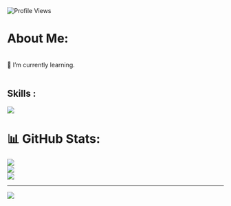 
<!-- For profile views I used an opensource project https://github.com/antonkomarev/github-profile-views-counter -->
<img src = "https://komarev.com/ghpvc/?username=ginnysingh789&color=orange&style=flat-square" alt ="Profile Views">

# About Me:
<br>🌱 I’m currently learning.<br><br>
## Skills :

<p align="left">
  <a href="https://skillicons.dev">
<img src="https://skillicons.dev/icons?i=react,ts,js,nodejs,aws,git,java,py,django,mongodb" />

  </a>
</p>

# 📊 GitHub Stats:
![](https://github-readme-stats.vercel.app/api?username=ginnysingh789&theme=chartreuse-dark&hide_border=false&include_all_commits=false&count_private=false)<br/>
![](https://nirzak-streak-stats.vercel.app/?user=ginnysingh789&theme=chartreuse-dark&hide_border=false)<br/>
![](https://github-readme-stats.vercel.app/api/top-langs/?username=ginnysingh789&theme=chartreuse-dark&hide_border=false&include_all_commits=false&count_private=false&layout=compact)

---
[![](https://visitcount.itsvg.in/api?id=ginnysingh789&icon=0&color=0)](https://visitcount.itsvg.in)

<!-- Proudly created with GPRM ( https://gprm.itsvg.in ) -->



